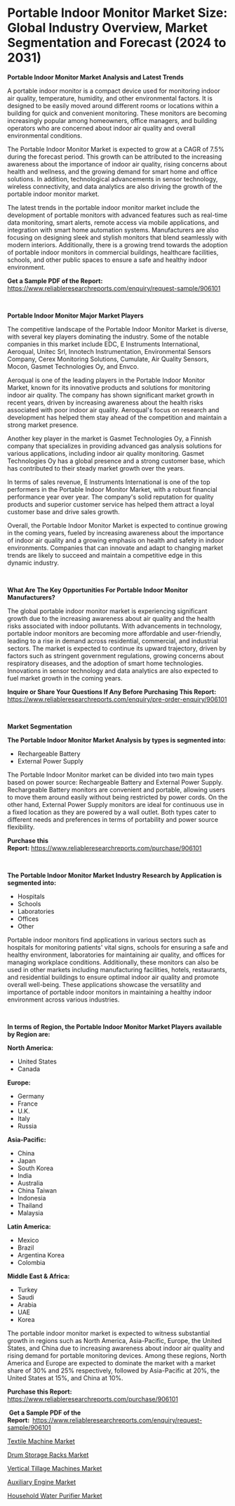 <p><h1>Portable Indoor Monitor Market Size: Global Industry Overview, Market Segmentation and Forecast (2024 to 2031)</h1></p><p><strong>Portable Indoor Monitor Market Analysis and Latest Trends</strong></p>
<p><p>A portable indoor monitor is a compact device used for monitoring indoor air quality, temperature, humidity, and other environmental factors. It is designed to be easily moved around different rooms or locations within a building for quick and convenient monitoring. These monitors are becoming increasingly popular among homeowners, office managers, and building operators who are concerned about indoor air quality and overall environmental conditions.</p><p>The Portable Indoor Monitor Market is expected to grow at a CAGR of 7.5% during the forecast period. This growth can be attributed to the increasing awareness about the importance of indoor air quality, rising concerns about health and wellness, and the growing demand for smart home and office solutions. In addition, technological advancements in sensor technology, wireless connectivity, and data analytics are also driving the growth of the portable indoor monitor market.</p><p>The latest trends in the portable indoor monitor market include the development of portable monitors with advanced features such as real-time data monitoring, smart alerts, remote access via mobile applications, and integration with smart home automation systems. Manufacturers are also focusing on designing sleek and stylish monitors that blend seamlessly with modern interiors. Additionally, there is a growing trend towards the adoption of portable indoor monitors in commercial buildings, healthcare facilities, schools, and other public spaces to ensure a safe and healthy indoor environment.</p></p>
<p><strong>Get a Sample PDF of the Report:&nbsp;</strong> <a href="https://www.reliableresearchreports.com/enquiry/request-sample/906101">https://www.reliableresearchreports.com/enquiry/request-sample/906101</a></p>
<p>&nbsp;</p>
<p><strong>Portable Indoor Monitor Major Market Players</strong></p>
<p><p>The competitive landscape of the Portable Indoor Monitor Market is diverse, with several key players dominating the industry. Some of the notable companies in this market include EDC, E Instruments International, Aeroqual, Unitec Srl, Innotech Instrumentation, Environmental Sensors Company, Cerex Monitoring Solutions, Cumulate, Air Quality Sensors, Mocon, Gasmet Technologies Oy, and Envco.</p><p>Aeroqual is one of the leading players in the Portable Indoor Monitor Market, known for its innovative products and solutions for monitoring indoor air quality. The company has shown significant market growth in recent years, driven by increasing awareness about the health risks associated with poor indoor air quality. Aeroqual's focus on research and development has helped them stay ahead of the competition and maintain a strong market presence.</p><p>Another key player in the market is Gasmet Technologies Oy, a Finnish company that specializes in providing advanced gas analysis solutions for various applications, including indoor air quality monitoring. Gasmet Technologies Oy has a global presence and a strong customer base, which has contributed to their steady market growth over the years.</p><p>In terms of sales revenue, E Instruments International is one of the top performers in the Portable Indoor Monitor Market, with a robust financial performance year over year. The company's solid reputation for quality products and superior customer service has helped them attract a loyal customer base and drive sales growth.</p><p>Overall, the Portable Indoor Monitor Market is expected to continue growing in the coming years, fueled by increasing awareness about the importance of indoor air quality and a growing emphasis on health and safety in indoor environments. Companies that can innovate and adapt to changing market trends are likely to succeed and maintain a competitive edge in this dynamic industry.</p></p>
<p>&nbsp;</p>
<p><strong>What Are The Key Opportunities For Portable Indoor Monitor Manufacturers?</strong></p>
<p><p>The global portable indoor monitor market is experiencing significant growth due to the increasing awareness about air quality and the health risks associated with indoor pollutants. With advancements in technology, portable indoor monitors are becoming more affordable and user-friendly, leading to a rise in demand across residential, commercial, and industrial sectors. The market is expected to continue its upward trajectory, driven by factors such as stringent government regulations, growing concerns about respiratory diseases, and the adoption of smart home technologies. Innovations in sensor technology and data analytics are also expected to fuel market growth in the coming years.</p></p>
<p><strong>Inquire or Share Your Questions If Any Before Purchasing This Report:</strong> <a href="https://www.reliableresearchreports.com/enquiry/pre-order-enquiry/906101">https://www.reliableresearchreports.com/enquiry/pre-order-enquiry/906101</a></p>
<p>&nbsp;</p>
<p><strong>Market Segmentation</strong></p>
<p><strong>The Portable Indoor Monitor Market Analysis by types is segmented into:</strong></p>
<p><ul><li>Rechargeable Battery</li><li>External Power Supply</li></ul></p>
<p><p>The Portable Indoor Monitor market can be divided into two main types based on power source: Rechargeable Battery and External Power Supply. Rechargeable Battery monitors are convenient and portable, allowing users to move them around easily without being restricted by power cords. On the other hand, External Power Supply monitors are ideal for continuous use in a fixed location as they are powered by a wall outlet. Both types cater to different needs and preferences in terms of portability and power source flexibility.</p></p>
<p><strong>Purchase this Report:&nbsp;</strong><a href="https://www.reliableresearchreports.com/purchase/906101">https://www.reliableresearchreports.com/purchase/906101</a></p>
<p>&nbsp;</p>
<p><strong>The Portable Indoor Monitor Market Industry Research by Application is segmented into:</strong></p>
<p><ul><li>Hospitals</li><li>Schools</li><li>Laboratories</li><li>Offices</li><li>Other</li></ul></p>
<p><p>Portable indoor monitors find applications in various sectors such as hospitals for monitoring patients' vital signs, schools for ensuring a safe and healthy environment, laboratories for maintaining air quality, and offices for managing workplace conditions. Additionally, these monitors can also be used in other markets including manufacturing facilities, hotels, restaurants, and residential buildings to ensure optimal indoor air quality and promote overall well-being. These applications showcase the versatility and importance of portable indoor monitors in maintaining a healthy indoor environment across various industries.</p></p>
<p>&nbsp;</p>
<p><strong>In terms of Region, the Portable Indoor Monitor Market Players available by Region are:</strong></p>
<p>
    <p> <strong> North America: </strong>
        <ul>
            <li>United States</li>
            <li>Canada</li>
        </ul>
        </p> 
    <p> <strong> Europe: </strong>
        <ul>
            <li>Germany</li>
            <li>France</li>
            <li>U.K.</li>
            <li>Italy</li>
            <li>Russia</li>
        </ul>
        </p> 
    <p> <strong> Asia-Pacific: </strong>
        <ul>
            <li>China</li>
            <li>Japan</li>
            <li>South Korea</li>
            <li>India</li>
            <li>Australia</li>
            <li>China Taiwan</li>
            <li>Indonesia</li>
            <li>Thailand</li>
            <li>Malaysia</li>
        </ul>
        </p> 
    <p> <strong> Latin America: </strong>
        <ul>
            <li>Mexico</li>
            <li>Brazil</li>
            <li>Argentina Korea</li>
            <li>Colombia</li>
        </ul>
        </p> 
    <p> <strong> Middle East & Africa: </strong>
        <ul>
            <li>Turkey</li>
            <li>Saudi</li>
            <li>Arabia</li>
            <li>UAE</li>
            <li>Korea</li>
        </ul>
    </p>
    </p>
<p><p>The portable indoor monitor market is expected to witness substantial growth in regions such as North America, Asia-Pacific, Europe, the United States, and China due to increasing awareness about indoor air quality and rising demand for portable monitoring devices. Among these regions, North America and Europe are expected to dominate the market with a market share of 30% and 25% respectively, followed by Asia-Pacific at 20%, the United States at 15%, and China at 10%.</p></p>
<p><strong>Purchase this Report: </strong><a href="https://www.reliableresearchreports.com/purchase/906101">https://www.reliableresearchreports.com/purchase/906101</a></p>
<p>&nbsp;<strong>Get a Sample PDF of the Report:&nbsp;&nbsp;</strong><a href="https://www.reliableresearchreports.com/enquiry/request-sample/906101">https://www.reliableresearchreports.com/enquiry/request-sample/906101</a></p>
<p><strong></strong></p>
<p><p><a href="https://medium.com/@samirmayert_36715/textile-machine-market-report-reveals-the-latest-trends-and-growth-opportunities-of-this-market-be8b62aa30a7">Textile Machine Market</a></p><p><a href="https://medium.com/p/546ae376a137/edit">Drum Storage Racks Market</a></p><p><a href="https://medium.com/@samirmayert_36715/vertical-tillage-machines-market-size-market-outlook-and-market-forecast-2024-to-2031-fcf33697520c">Vertical Tillage Machines Market</a></p><p><a href="https://medium.com/@samirmayert_36715/auxiliary-engine-nbsp-market-focuses-on-market-share-size-and-projected-forecast-till-2031-09e2f38fef0e">Auxiliary Engine Market</a></p><p><a href="https://medium.com/@samirmayert_36715/household-water-purifier-market-research-report-its-history-and-forecast-2024-to-2031-4e8e733a8d75">Household Water Purifier Market</a></p></p>